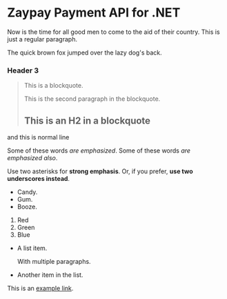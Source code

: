 Zaypay Payment API for .NET 
===========================

Now is the time for all good men to come to
the aid of their country. This is just a
regular paragraph.

The quick brown fox jumped over the lazy
dog's back.

### Header 3

> This is a blockquote.
> 
> This is the second paragraph in the blockquote.
>
> ## This is an H2 in a blockquote

and this is normal line

Some of these words *are emphasized*.
Some of these words _are emphasized also_.

Use two asterisks for **strong emphasis**.
Or, if you prefer, __use two underscores instead__.

-   Candy.
-   Gum.
-   Booze.

1.  Red
2.  Green
3.  Blue





*   A list item.

    With multiple paragraphs.

*   Another item in the list.

This is an [example link](http://example.com/).